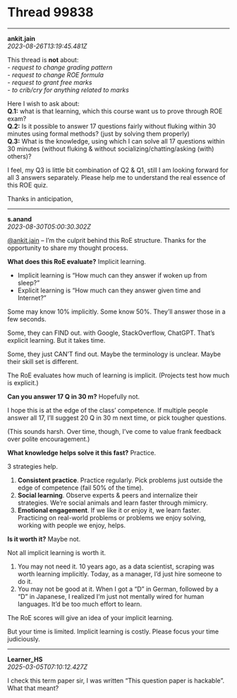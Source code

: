 # Thread 99838


---
**ankit.jain**  
*2023-08-26T13:19:45.481Z*


This thread is **not** about:  
_\- request to change grading pattern_  
_\- request to change ROE formula_  
_\- request to grant free marks_  
_\- to crib/cry for anything related to marks_

Here I wish to ask about:  
**Q.1:** what is that learning, which this course want us to prove through ROE exam?  
**Q.2:** Is it possible to answer 17 questions fairly without fluking within 30 minutes using formal methods? (just by solving them properly)  
**Q.3:** What is the knowledge, using which I can solve all 17 questions within 30 minutes (without fluking & without socializing/chatting/asking (with) others)?

I feel, my Q3 is little bit combination of Q2 & Q1, still I am looking forward for all 3 answers separately. Please help me to understand the real essence of this ROE quiz.

Thanks in anticipation,




---
**s.anand**  
*2023-08-30T05:00:30.302Z*


[@ankit.jain](/u/ankit.jain) – I’m the culprit behind this RoE structure. Thanks for the opportunity to share my thought process.

**What does this RoE evaluate?** Implicit learning.

  * Implicit learning is “How much can they answer if woken up from sleep?”
  * Explicit learning is “How much can they answer given time and Internet?”



Some may know 10% implicitly. Some know 50%. They’ll answer those in a few seconds.

Some, they can FIND out. with Google, StackOverflow, ChatGPT. That’s explicit learning. But it takes time.

Some, they just CAN’T find out. Maybe the terminology is unclear. Maybe their skill set is different.

The RoE evaluates how much of learning is implicit. (Projects test how much is explicit.)

**Can you answer 17 Q in 30 m?** Hopefully not.

I hope this is at the edge of the class’ competence. If multiple people answer all 17, I’ll suggest 20 Q in 30 m next time, or pick tougher questions.

(This sounds harsh. Over time, though, I’ve come to value frank feedback over polite encouragement.)

**What knowledge helps solve it this fast?** Practice.

3 strategies help.

  1. **Consistent practice**. Practice regularly. Pick problems just outside the edge of competence (fail 50% of the time).
  2. **Social learning**. Observe experts & peers and internalize their strategies. We’re social animals and learn faster through mimicry.
  3. **Emotional engagement**. If we like it or enjoy it, we learn faster. Practicing on real-world problems or problems we enjoy solving, working with people we enjoy, helps.



**Is it worth it?** Maybe not.

Not all implicit learning is worth it.

  1. You may not need it. 10 years ago, as a data scientist, scraping was worth learning implicitly. Today, as a manager, I’d just hire someone to do it.
  2. You may not be good at it. When I got a “D” in German, followed by a “D” in Japanese, I realized I’m just not mentally wired for human languages. It’d be too much effort to learn.



The RoE scores will give an idea of your implicit learning.

But your time is limited. Implicit learning is costly. Please focus your time judiciously.




---
**Learner_HS**  
*2025-03-05T07:10:12.427Z*


I check this term paper sir, I was written “This question paper is hackable”. What that meant?


